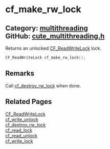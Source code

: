 [//]: # (This file is automatically generated by Cute Framework's docs parser.)
[//]: # (Do not edit this file by hand!)
[//]: # (See: https://github.com/RandyGaul/cute_framework/blob/master/samples/docs_parser.cpp)
[](../header.md ':include')

# cf_make_rw_lock

Category: [multithreading](/api_reference?id=multithreading)  
GitHub: [cute_multithreading.h](https://github.com/RandyGaul/cute_framework/blob/master/include/cute_multithreading.h)  
---

Returns an unlocked [CF_ReadWriteLock](/multithreading/cf_readwritelock.md) lock.

```cpp
CF_ReadWriteLock cf_make_rw_lock();
```

## Remarks

Call [cf_destroy_rw_lock](/multithreading/cf_destroy_rw_lock.md) when done.

## Related Pages

[CF_ReadWriteLock](/multithreading/cf_readwritelock.md)  
[cf_write_unlock](/multithreading/cf_write_unlock.md)  
[cf_destroy_rw_lock](/multithreading/cf_destroy_rw_lock.md)  
[cf_read_lock](/multithreading/cf_read_lock.md)  
[cf_read_unlock](/multithreading/cf_read_unlock.md)  
[cf_write_lock](/multithreading/cf_write_lock.md)  
